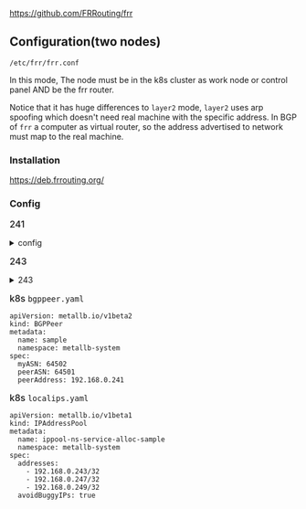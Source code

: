 
https://github.com/FRRouting/frr

## Configuration(two nodes)

`/etc/frr/frr.conf`

In this mode, The node must be in the k8s cluster as work node or control panel AND be the frr router.

Notice that it has huge differences to `layer2` mode, `layer2` uses arp spoofing which doesn't need real machine with the specific address. In BGP of `frr` a computer as virtual router, so the address advertised to network must map to the real machine.

### Installation

https://deb.frrouting.org/

### Config

<span style='font-size: 16px;font-weight: 500'>241</span>  

<details>
<summary>config</summary>

```
# default to using syslog. /etc/rsyslog.d/45-frr.conf places the log in
# /var/log/frr/frr.log
#
# Note:
# FRR's configuration shell, vtysh, dynamically edits the live, in-memory
# configuration while FRR is running. When instructed, vtysh will persist the
# live configuration to this file, overwriting its contents. If you want to
# avoid this, you can edit this file manually before starting FRR, or instruct
# vtysh to write configuration to a different file.
#log syslog informational
log syslog informational
frr version 7.5
frr defaults traditional
hostname frr-router
log syslog

! Enable syslog logging for bgpd
logging syslog
  facility daemon
  ident bgpd
  level debugging


router bgp 64501
 bgp router-id 192.168.0.241
# neighbor 192.168.0.244 remote-as 64500
# neighbor 192.168.0.244 route-map RM-IN in
# neighbor 192.168.0.244 route-map RM-OUT out
# neighbor 192.168.0.244 passive


 neighbor 192.168.0.243 remote-as 64502
 neighbor 192.168.0.243 route-map RM-IN in
 neighbor 192.168.0.243 route-map RM-OUT out
 neighbor 192.168.0.243 passive
!
 address-family ipv4 unicast
   network 192.168.0.0/24
   neighbor 192.168.0.243 activate
 exit-address-family
```

</details>



<span style='font-size: 16px;font-weight: 500'>243</span>  

<details>
<summary>243</summary>

```
# default to using syslog. /etc/rsyslog.d/45-frr.conf places the log in
# /var/log/frr/frr.log
#
# Note:
# FRR's configuration shell, vtysh, dynamically edits the live, in-memory
# configuration while FRR is running. When instructed, vtysh will persist the
# live configuration to this file, overwriting its contents. If you want to
# avoid this, you can edit this file manually before starting FRR, or instruct
# vtysh to write configuration to a different file.
log syslog informational
frr version 7.5
frr defaults traditional
hostname frr-router
log syslog


router bgp 64502
 bgp router-id 192.168.0.243

 neighbor 192.168.0.241 remote-as 64501
 neighbor 192.168.0.241 route-map RM-IN in
 neighbor 192.168.0.241 route-map RM-OUT out
# neighbor 192.168.0.241 passive

# neighbor 192.168.0.244 remote-as 64500
# neighbor 192.168.0.244 route-map RM-IN in
# neighbor 192.168.0.244 route-map RM-OUT out
# neighbor 192.168.0.244 passive
!
 address-family ipv4 unicast
   network 192.168.0.0/24
   neighbor 192.168.0.241 activate
 exit-address-family
```

</details>



<span style='font-size: 16px;font-weight: 500'>k8s `bgppeer.yaml`</span>  

```
apiVersion: metallb.io/v1beta2
kind: BGPPeer
metadata:
  name: sample
  namespace: metallb-system
spec:
  myASN: 64502
  peerASN: 64501
  peerAddress: 192.168.0.241
```



<span style='font-size: 16px;font-weight: 500'>k8s `localips.yaml`</span>  

```
apiVersion: metallb.io/v1beta1
kind: IPAddressPool
metadata:
  name: ippool-ns-service-alloc-sample
  namespace: metallb-system
spec:
  addresses:
    - 192.168.0.243/32
    - 192.168.0.247/32
    - 192.168.0.249/32
  avoidBuggyIPs: true
```
